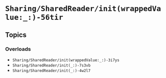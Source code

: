 # ``Sharing/SharedReader/init(wrappedValue:_:)-56tir``

## Topics

### Overloads

- ``Sharing/SharedReader/init(wrappedValue:_:)-3i7ys`` <!-- Value, SharedReaderKey<Value>.Default -->
- ``Sharing/SharedReader/init(_:)-7s3vb`` <!-- SharedReaderKey<Value?> -->
- ``Sharing/SharedReader/init(_:)-4w2l7`` <!-- SharedReaderKey<Value>.Default -->
